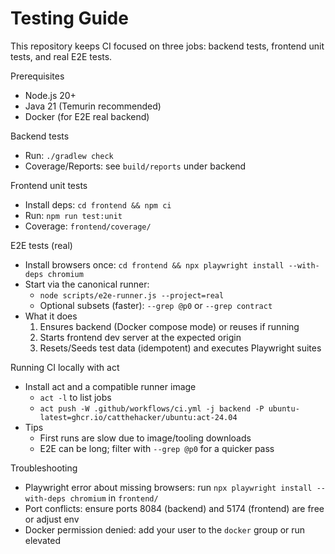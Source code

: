# Testing Guide

This repository keeps CI focused on three jobs: backend tests, frontend unit tests, and real E2E tests.

Prerequisites
- Node.js 20+
- Java 21 (Temurin recommended)
- Docker (for E2E real backend)

Backend tests
- Run: `./gradlew check`
- Coverage/Reports: see `build/reports` under backend

Frontend unit tests
- Install deps: `cd frontend && npm ci`
- Run: `npm run test:unit`
- Coverage: `frontend/coverage/`

E2E tests (real)
- Install browsers once: `cd frontend && npx playwright install --with-deps chromium`
- Start via the canonical runner:
  - `node scripts/e2e-runner.js --project=real`
  - Optional subsets (faster): `--grep @p0` or `--grep contract`
- What it does
  1. Ensures backend (Docker compose mode) or reuses if running
  2. Starts frontend dev server at the expected origin
  3. Resets/Seeds test data (idempotent) and executes Playwright suites

Running CI locally with act
- Install act and a compatible runner image
  - `act -l` to list jobs
  - `act push -W .github/workflows/ci.yml -j backend -P ubuntu-latest=ghcr.io/catthehacker/ubuntu:act-24.04`
- Tips
  - First runs are slow due to image/tooling downloads
  - E2E can be long; filter with `--grep @p0` for a quicker pass

Troubleshooting
- Playwright error about missing browsers: run `npx playwright install --with-deps chromium` in `frontend/`
- Port conflicts: ensure ports 8084 (backend) and 5174 (frontend) are free or adjust env
- Docker permission denied: add your user to the `docker` group or run elevated

